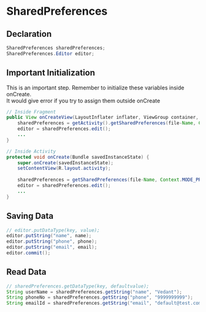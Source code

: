 # SharedPreferences

## Declaration

```Java
SharedPreferences sharedPreferences;
SharedPreferences.Editor editor;
```

## Important Initialization

This is an important step. Remember to initialize these variables inside onCreate.   
It would give error if you try to assign them outside onCreate

```Java
// Inside Fragment
public View onCreateView(LayoutInflater inflater, ViewGroup container, Bundle savedInstanceState) {
    sharedPreferences = getActivity().getSharedPreferences(file-Name, Context.MODE_PRIVATE);
    editor = sharedPreferences.edit();
    ...
}    

// Inside Activity
protected void onCreate(Bundle savedInstanceState) {
    super.onCreate(savedInstanceState);
    setContentView(R.layout.activity);
    
    sharedPreferences = getSharedPreferences(file-Name, Context.MODE_PRIVATE);
    editor = sharedPreferences.edit();
    ...
}    
```

## Saving Data

```Java
// editor.putDataType(key, value);
editor.putString("name", name);
editor.putString("phone", phone);
editor.putString("email", email);
editor.commit();
```

## Read Data
```Java
// sharedPreferences.getDataType(key, defaultvalue);
String userName = sharedPreferences.getString("name", "Vedant");
String phoneNo = sharedPreferences.getString("phone", "9999999999");
String emailId = sharedPreferences.getString("email", "default@test.com");
```
